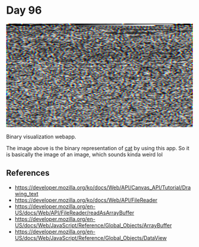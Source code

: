 # Day 96

![Preview image](sample.png)

Binary visualization webapp.

The image above is the binary representation of [cat](http://placekitten.com/g/1000/1000) by using this app.
So it is basically the image of an image, which sounds kinda weird lol


## References

* https://developer.mozilla.org/ko/docs/Web/API/Canvas_API/Tutorial/Drawing_text
* https://developer.mozilla.org/ko/docs/Web/API/FileReader
* https://developer.mozilla.org/en-US/docs/Web/API/FileReader/readAsArrayBuffer
* https://developer.mozilla.org/en-US/docs/Web/JavaScript/Reference/Global_Objects/ArrayBuffer
* https://developer.mozilla.org/en-US/docs/Web/JavaScript/Reference/Global_Objects/DataView

